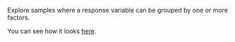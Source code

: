 Explore samples where a response variable can be grouped by one or more factors.

You can see how it looks [here](http://hugo-ph.shinyapps.io/data_exp/).